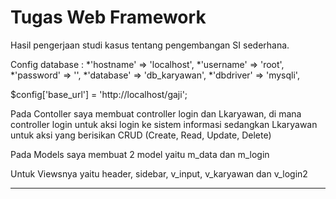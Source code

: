 # Tugas Web Framework
Hasil pengerjaan studi kasus tentang pengembangan SI sederhana.

Config database :
*'hostname' => 'localhost',
*'username' => 'root',
*'password' => '',
*'database' => 'db_karyawan',
*'dbdriver' => 'mysqli',

$config['base_url'] = 'http://localhost/gaji';

Pada Contoller saya membuat controller login dan Lkaryawan, di mana controller
login untuk aksi login ke sistem informasi sedangkan Lkaryawan untuk aksi yang berisikan
CRUD (Create, Read, Update, Delete)

Pada Models saya membuat 2 model yaitu m_data dan m_login

Untuk Viewsnya yaitu header, sidebar, v_input, v_karyawan dan v_login2

******************************

